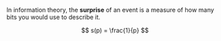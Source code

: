 In information theory, the **surprise** of an event is a measure of how many bits you would use to describe it.

$$
s(p) = \frac{1}{p}
$$